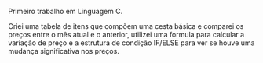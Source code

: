 Primeiro trabalho em Linguagem C.

Criei uma tabela de itens que compõem uma cesta básica e comparei os preços entre o mês atual e o anterior, utilizei uma formula para calcular a variação de preço e a estrutura de condição IF/ELSE para ver se houve uma mudança significativa nos preços.
